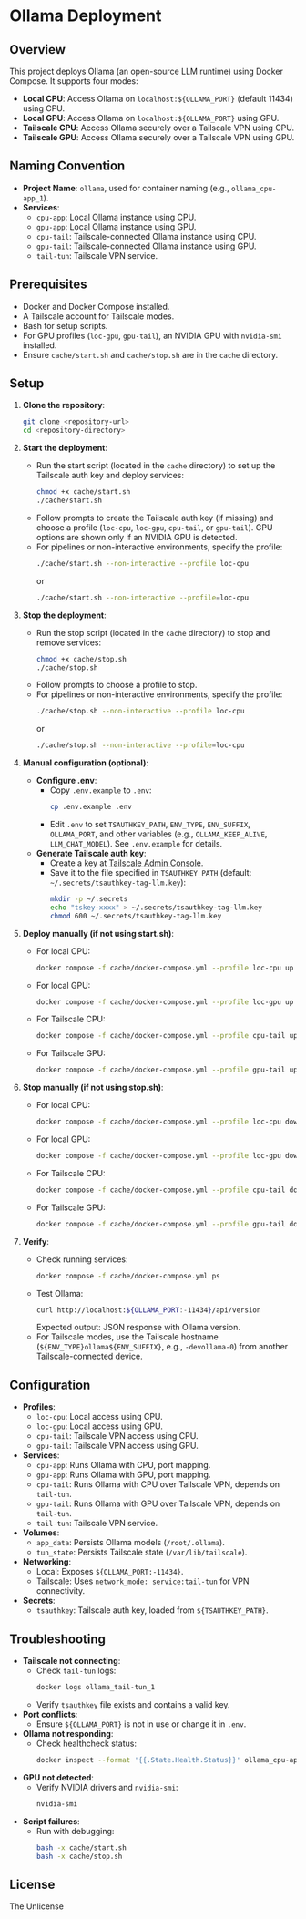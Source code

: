 # Ollama Deployment

## Overview
This project deploys Ollama (an open-source LLM runtime) using Docker Compose. It supports four modes:
- **Local CPU**: Access Ollama on `localhost:${OLLAMA_PORT}` (default 11434) using CPU.
- **Local GPU**: Access Ollama on `localhost:${OLLAMA_PORT}` using GPU.
- **Tailscale CPU**: Access Ollama securely over a Tailscale VPN using CPU.
- **Tailscale GPU**: Access Ollama securely over a Tailscale VPN using GPU.

## Naming Convention
- **Project Name**: `ollama`, used for container naming (e.g., `ollama_cpu-app_1`).
- **Services**:
  - `cpu-app`: Local Ollama instance using CPU.
  - `gpu-app`: Local Ollama instance using GPU.
  - `cpu-tail`: Tailscale-connected Ollama instance using CPU.
  - `gpu-tail`: Tailscale-connected Ollama instance using GPU.
  - `tail-tun`: Tailscale VPN service.

## Prerequisites
- Docker and Docker Compose installed.
- A Tailscale account for Tailscale modes.
- Bash for setup scripts.
- For GPU profiles (`loc-gpu`, `gpu-tail`), an NVIDIA GPU with `nvidia-smi` installed.
- Ensure `cache/start.sh` and `cache/stop.sh` are in the `cache` directory.

## Setup
1. **Clone the repository**:
   ```bash
   git clone <repository-url>
   cd <repository-directory>
   ```

2. **Start the deployment**:
   - Run the start script (located in the `cache` directory) to set up the Tailscale auth key and deploy services:
     ```bash
     chmod +x cache/start.sh
     ./cache/start.sh
     ```
   - Follow prompts to create the Tailscale auth key (if missing) and choose a profile (`loc-cpu`, `loc-gpu`, `cpu-tail`, or `gpu-tail`). GPU options are shown only if an NVIDIA GPU is detected.
   - For pipelines or non-interactive environments, specify the profile:
     ```bash
     ./cache/start.sh --non-interactive --profile loc-cpu
     ```
     or
     ```bash
     ./cache/start.sh --non-interactive --profile=loc-cpu
     ```

3. **Stop the deployment**:
   - Run the stop script (located in the `cache` directory) to stop and remove services:
     ```bash
     chmod +x cache/stop.sh
     ./cache/stop.sh
     ```
   - Follow prompts to choose a profile to stop.
   - For pipelines or non-interactive environments, specify the profile:
     ```bash
     ./cache/stop.sh --non-interactive --profile loc-cpu
     ```
     or
     ```bash
     ./cache/stop.sh --non-interactive --profile=loc-cpu
     ```

4. **Manual configuration (optional)**:
   - **Configure .env**:
     - Copy `.env.example` to `.env`:
       ```bash
       cp .env.example .env
       ```
     - Edit `.env` to set `TSAUTHKEY_PATH`, `ENV_TYPE`, `ENV_SUFFIX`, `OLLAMA_PORT`, and other variables (e.g., `OLLAMA_KEEP_ALIVE`, `LLM_CHAT_MODEL`). See `.env.example` for details.
   - **Generate Tailscale auth key**:
     - Create a key at [Tailscale Admin Console](https://login.tailscale.com/admin/authkeys).
     - Save it to the file specified in `TSAUTHKEY_PATH` (default: `~/.secrets/tsauthkey-tag-llm.key`):
       ```bash
       mkdir -p ~/.secrets
       echo "tskey-xxxx" > ~/.secrets/tsauthkey-tag-llm.key
       chmod 600 ~/.secrets/tsauthkey-tag-llm.key
       ```

5. **Deploy manually (if not using start.sh)**:
   - For local CPU:
     ```bash
     docker compose -f cache/docker-compose.yml --profile loc-cpu up -d
     ```
   - For local GPU:
     ```bash
     docker compose -f cache/docker-compose.yml --profile loc-gpu up -d
     ```
   - For Tailscale CPU:
     ```bash
     docker compose -f cache/docker-compose.yml --profile cpu-tail up -d
     ```
   - For Tailscale GPU:
     ```bash
     docker compose -f cache/docker-compose.yml --profile gpu-tail up -d
     ```

6. **Stop manually (if not using stop.sh)**:
   - For local CPU:
     ```bash
     docker compose -f cache/docker-compose.yml --profile loc-cpu down
     ```
   - For local GPU:
     ```bash
     docker compose -f cache/docker-compose.yml --profile loc-gpu down
     ```
   - For Tailscale CPU:
     ```bash
     docker compose -f cache/docker-compose.yml --profile cpu-tail down
     ```
   - For Tailscale GPU:
     ```bash
     docker compose -f cache/docker-compose.yml --profile gpu-tail down
     ```

7. **Verify**:
   - Check running services:
     ```bash
     docker compose -f cache/docker-compose.yml ps
     ```
   - Test Ollama:
     ```bash
     curl http://localhost:${OLLAMA_PORT:-11434}/api/version
     ```
     Expected output: JSON response with Ollama version.
   - For Tailscale modes, use the Tailscale hostname (`${ENV_TYPE}ollama${ENV_SUFFIX}`, e.g., `-devollama-0`) from another Tailscale-connected device.

## Configuration
- **Profiles**:
  - `loc-cpu`: Local access using CPU.
  - `loc-gpu`: Local access using GPU.
  - `cpu-tail`: Tailscale VPN access using CPU.
  - `gpu-tail`: Tailscale VPN access using GPU.
- **Services**:
  - `cpu-app`: Runs Ollama with CPU, port mapping.
  - `gpu-app`: Runs Ollama with GPU, port mapping.
  - `cpu-tail`: Runs Ollama with CPU over Tailscale VPN, depends on `tail-tun`.
  - `gpu-tail`: Runs Ollama with GPU over Tailscale VPN, depends on `tail-tun`.
  - `tail-tun`: Tailscale VPN service.
- **Volumes**:
  - `app_data`: Persists Ollama models (`/root/.ollama`).
  - `tun_state`: Persists Tailscale state (`/var/lib/tailscale`).
- **Networking**:
  - Local: Exposes `${OLLAMA_PORT:-11434}`.
  - Tailscale: Uses `network_mode: service:tail-tun` for VPN connectivity.
- **Secrets**:
  - `tsauthkey`: Tailscale auth key, loaded from `${TSAUTHKEY_PATH}`.

## Troubleshooting
- **Tailscale not connecting**:
  - Check `tail-tun` logs:
    ```bash
    docker logs ollama_tail-tun_1
    ```
  - Verify `tsauthkey` file exists and contains a valid key.
- **Port conflicts**:
  - Ensure `${OLLAMA_PORT}` is not in use or change it in `.env`.
- **Ollama not responding**:
  - Check healthcheck status:
    ```bash
    docker inspect --format '{{.State.Health.Status}}' ollama_cpu-app_1
    ```
- **GPU not detected**:
  - Verify NVIDIA drivers and `nvidia-smi`:
    ```bash
    nvidia-smi
    ```
- **Script failures**:
  - Run with debugging:
    ```bash
    bash -x cache/start.sh
    bash -x cache/stop.sh
    ```

## License
The Unlicense